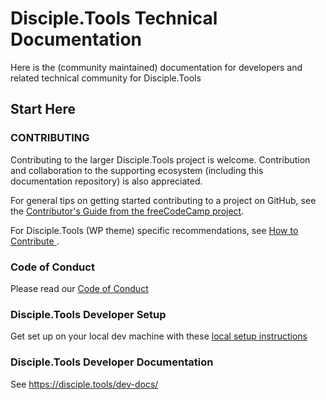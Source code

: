 # Disciple.Tools Technical Documentation

Here is the (community maintained) documentation for developers and related technical community  for Disciple.Tools

## Start Here

### CONTRIBUTING

Contributing to the larger Disciple.Tools project is welcome. Contribution and collaboration to the supporting ecosystem (including this documentation repository) is also appreciated.

For general tips on getting started contributing to a project on GitHub, see the [Contributor's Guide from the freeCodeCamp project](https://github.com/freeCodeCamp/how-to-contribute-to-open-source/blob/master/CONTRIBUTING.md).

For Disciple.Tools (WP theme) specific recommendations, see [How to Contribute
](https://github.com/DiscipleTools/disciple-tools-theme#how-to-contribute).

### Code of Conduct

Please read our [Code of Conduct](code-of-conduct.md)

### Disciple.Tools Developer Setup 

Get set up on your local dev machine with these [local setup instructions](theme-local-setup.md)


### Disciple.Tools Developer Documentation

See https://disciple.tools/dev-docs/

